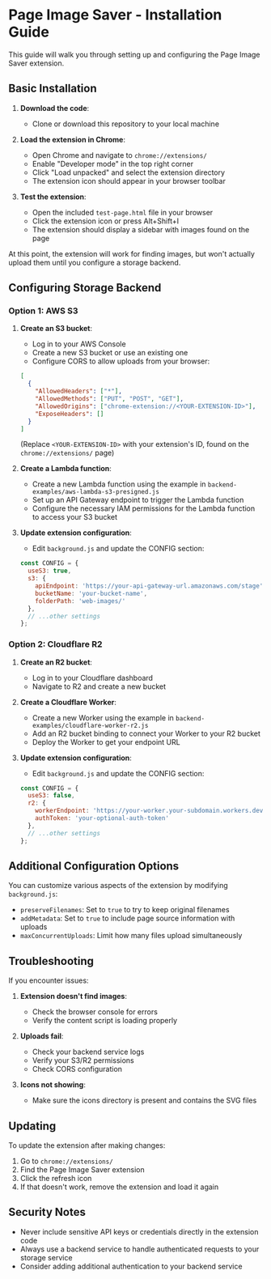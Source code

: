 # Page Image Saver - Installation Guide

This guide will walk you through setting up and configuring the Page Image Saver extension.

## Basic Installation

1. **Download the code**:
   - Clone or download this repository to your local machine

2. **Load the extension in Chrome**:
   - Open Chrome and navigate to `chrome://extensions/`
   - Enable "Developer mode" in the top right corner
   - Click "Load unpacked" and select the extension directory
   - The extension icon should appear in your browser toolbar

3. **Test the extension**:
   - Open the included `test-page.html` file in your browser
   - Click the extension icon or press Alt+Shift+I
   - The extension should display a sidebar with images found on the page

At this point, the extension will work for finding images, but won't actually upload them until you configure a storage backend.

## Configuring Storage Backend

### Option 1: AWS S3

1. **Create an S3 bucket**:
   - Log in to your AWS Console
   - Create a new S3 bucket or use an existing one
   - Configure CORS to allow uploads from your browser:
   ```json
   [
     {
       "AllowedHeaders": ["*"],
       "AllowedMethods": ["PUT", "POST", "GET"],
       "AllowedOrigins": ["chrome-extension://<YOUR-EXTENSION-ID>"],
       "ExposeHeaders": []
     }
   ]
   ```
   (Replace `<YOUR-EXTENSION-ID>` with your extension's ID, found on the `chrome://extensions/` page)

2. **Create a Lambda function**:
   - Create a new Lambda function using the example in `backend-examples/aws-lambda-s3-presigned.js`
   - Set up an API Gateway endpoint to trigger the Lambda function
   - Configure the necessary IAM permissions for the Lambda function to access your S3 bucket

3. **Update extension configuration**:
   - Edit `background.js` and update the CONFIG section:
   ```javascript
   const CONFIG = {
     useS3: true,
     s3: {
       apiEndpoint: 'https://your-api-gateway-url.amazonaws.com/stage',
       bucketName: 'your-bucket-name',
       folderPath: 'web-images/'
     },
     // ...other settings
   };
   ```

### Option 2: Cloudflare R2

1. **Create an R2 bucket**:
   - Log in to your Cloudflare dashboard
   - Navigate to R2 and create a new bucket

2. **Create a Cloudflare Worker**:
   - Create a new Worker using the example in `backend-examples/cloudflare-worker-r2.js`
   - Add an R2 bucket binding to connect your Worker to your R2 bucket
   - Deploy the Worker to get your endpoint URL

3. **Update extension configuration**:
   - Edit `background.js` and update the CONFIG section:
   ```javascript
   const CONFIG = {
     useS3: false,
     r2: {
       workerEndpoint: 'https://your-worker.your-subdomain.workers.dev/upload',
       authToken: 'your-optional-auth-token'
     },
     // ...other settings
   };
   ```

## Additional Configuration Options

You can customize various aspects of the extension by modifying `background.js`:

- `preserveFilenames`: Set to `true` to try to keep original filenames
- `addMetadata`: Set to `true` to include page source information with uploads
- `maxConcurrentUploads`: Limit how many files upload simultaneously

## Troubleshooting

If you encounter issues:

1. **Extension doesn't find images**:
   - Check the browser console for errors
   - Verify the content script is loading properly

2. **Uploads fail**:
   - Check your backend service logs
   - Verify your S3/R2 permissions
   - Check CORS configuration

3. **Icons not showing**:
   - Make sure the icons directory is present and contains the SVG files

## Updating

To update the extension after making changes:

1. Go to `chrome://extensions/`
2. Find the Page Image Saver extension
3. Click the refresh icon
4. If that doesn't work, remove the extension and load it again

## Security Notes

- Never include sensitive API keys or credentials directly in the extension code
- Always use a backend service to handle authenticated requests to your storage service
- Consider adding additional authentication to your backend service
